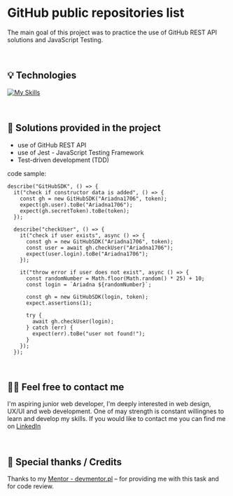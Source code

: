# GitHub public repositories list


The main goal of this project was to practice the use of GitHub REST API solutions and JavaScript Testing. 


&nbsp;

 
## 💡 Technologies

[![My Skills](https://skillicons.dev/icons?i=js,html,css,webpack,jest )](https://skillicons.dev)


&nbsp;
 
## 🤔 Solutions provided in the project

- use of GitHub REST API
- use of Jest - JavaScript Testing Framework
- Test-driven development (TDD)

code sample:

```
describe("GitHubSDK", () => {
  it("check if constructor data is added", () => {
    const gh = new GitHubSDK("Ariadna1706", token);
    expect(gh.user).toBe("Ariadna1706");
    expect(gh.secretToken).toBe(token);
  });

  describe("checkUser", () => {
    it("check if user exists", async () => {
      const gh = new GitHubSDK("Ariadna1706", token);
      const user = await gh.checkUser("Ariadna1706");
      expect(user.login).toBe("Ariadna1706");
    });

    it("throw error if user does not exist", async () => {
      const randomNumber = Math.floor(Math.random() * 25) + 10;
      const login = `Ariadna ${randomNumber}`;

      const gh = new GitHubSDK(login, token);
      expect.assertions(1);

      try {
        await gh.checkUser(login);
      } catch (err) {
        expect(err).toBe("user not found!");
      }
    });
  });
  ```


&nbsp;

## 🙋‍♂️ Feel free to contact me
I'm aspiring junior web developer, I'm deeply interested in web design, UX/UI and web development. One of may strength is constant willingnes to learn and develop my skills. If you would like to contact me you can find me on [LinkedIn](https://www.linkedin.com/in/ariadna-nicieja/)

&nbsp;

## 👏 Special thanks / Credits
Thanks to my [Mentor - devmentor.pl](https://devmentor.pl/) – for providing me with this task and for code review.

